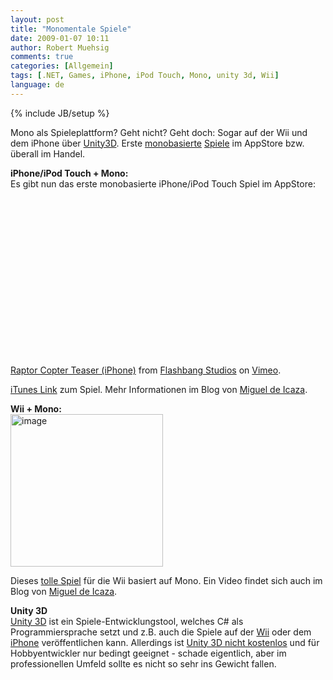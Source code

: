 ```yaml
---
layout: post
title: "Monomentale Spiele"
date: 2009-01-07 10:11
author: Robert Muehsig
comments: true
categories: [Allgemein]
tags: [.NET, Games, iPhone, iPod Touch, Mono, unity 3d, Wii]
language: de
---
```

{% include JB/setup %}
<p>Mono als Spieleplattform? Geht nicht? Geht doch: Sogar auf der Wii und dem iPhone über <a target="_blank" href="http://unity3d.com/">Unity3D</a>. Erste <a target="_blank" href="http://tirania.org/blog/archive/2009/Jan-06.html">monobasierte</a> <a target="_blank" href="http://tirania.org/blog/archive/2009/Jan-06.html">Spiele</a> im AppStore bzw. überall im Handel.</p> 
<!--more-->
  <p><strong>iPhone/iPod Touch + Mono:     <br /></strong>Es gibt nun das erste monobasierte iPhone/iPod Touch Spiel im AppStore:</p> <object width="400" height="267"><param name="allowfullscreen" value="true" /><param name="allowscriptaccess" value="always" /><param name="movie" value="http://vimeo.com/moogaloop.swf?clip_id=2428637&amp;server=vimeo.com&amp;show_title=1&amp;show_byline=1&amp;show_portrait=0&amp;color=&amp;fullscreen=1" /><embed src="http://vimeo.com/moogaloop.swf?clip_id=2428637&amp;server=vimeo.com&amp;show_title=1&amp;show_byline=1&amp;show_portrait=0&amp;color=&amp;fullscreen=1" type="application/x-shockwave-flash" allowfullscreen="true" allowscriptaccess="always" width="400" height="267"></embed></object>  <br /><a href="http://vimeo.com/2428637">Raptor Copter Teaser (iPhone)</a> from <a href="http://vimeo.com/blurst">Flashbang Studios</a> on <a href="http://vimeo.com">Vimeo</a>.  <p><a target="_blank" href="http://tinyurl.com/raptorcopter">iTunes Link</a> zum Spiel. Mehr Informationen im Blog von <a target="_blank" href="http://tirania.org/blog/archive/2009/Jan-06.html">Miguel de Icaza</a>.</p>  <p><strong>Wii + Mono:</strong>    <br /><a href="{{BASE_PATH}}/assets/wp-images-de/image584.png"><img style="border-bottom: 0px; border-left: 0px; display: inline; border-top: 0px; border-right: 0px" title="image" border="0" alt="image" src="{{BASE_PATH}}/assets/wp-images-de/image-thumb562.png" width="244" height="244" /></a> </p>  <p>Dieses <a target="_blank" href="http://www.amazon.de/Koch-Media-GmbH-Meine-Tierklinik/dp/B001GYSI76/ref=sr_1_1?ie=UTF8&amp;s=videogames&amp;qid=1231318894&amp;sr=8-1">tolle Spiel</a> für die Wii basiert auf Mono. Ein Video findet sich auch im Blog von <a target="_blank" href="http://tirania.org/blog/archive/2009/Jan-06.html">Miguel de Icaza</a>.</p>  <p><strong>Unity 3D     <br /></strong><a target="_blank" href="http://unity3d.com/unity/">Unity 3D</a> ist ein Spiele-Entwicklungstool, welches C# als Programmiersprache setzt und z.B. auch die Spiele auf der <a target="_blank" href="http://unity3d.com/unity/features/wii-publishing">Wii</a> oder dem <a target="_blank" href="http://unity3d.com/unity/features/iphone-publishing">iPhone</a> veröffentlichen kann. Allerdings ist <a target="_blank" href="https://store.unity3d.com/shop/">Unity 3D nicht kostenlos</a> und für Hobbyentwickler nur bedingt geeignet - schade eigentlich, aber im professionellen Umfeld sollte es nicht so sehr ins Gewicht fallen.</p>
